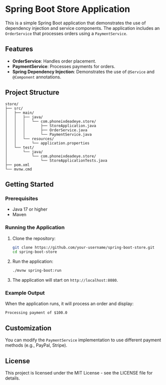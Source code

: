 # Spring Boot Store Application

This is a simple Spring Boot application that demonstrates the use of dependency injection and service components. The application includes an `OrderService` that processes orders using a `PaymentService`.

## Features
- **OrderService**: Handles order placement.
- **PaymentService**: Processes payments for orders.
- **Spring Dependency Injection**: Demonstrates the use of `@Service` and `@Component` annotations.

## Project Structure
```
store/
├── src/
│   ├── main/
│   │   ├── java/
│   │   │   └── com.phoneixdeadeye.store/
│   │   │       ├── StoreApplication.java
│   │   │       ├── OrderService.java
│   │   │       └── PaymentService.java
│   │   └── resources/
│   │       └── application.properties
│   └── test/
│       └── java/
│           └── com.phoneixdeadeye.store/
│               └── StoreApplicationTests.java
├── pom.xml
└── mvnw.cmd
```

## Getting Started

### Prerequisites
- Java 17 or higher
- Maven

### Running the Application
1. Clone the repository:
   ```bash
   git clone https://github.com/your-username/spring-boot-store.git
   cd spring-boot-store
   ```

2. Run the application:
   ```bash
   ./mvnw spring-boot:run
   ```

3. The application will start on `http://localhost:8080`.

### Example Output
When the application runs, it will process an order and display:
```
Processing payment of $100.0
```

## Customization
You can modify the `PaymentService` implementation to use different payment methods (e.g., PayPal, Stripe).

## License
This project is licensed under the MIT License - see the LICENSE file for details.
